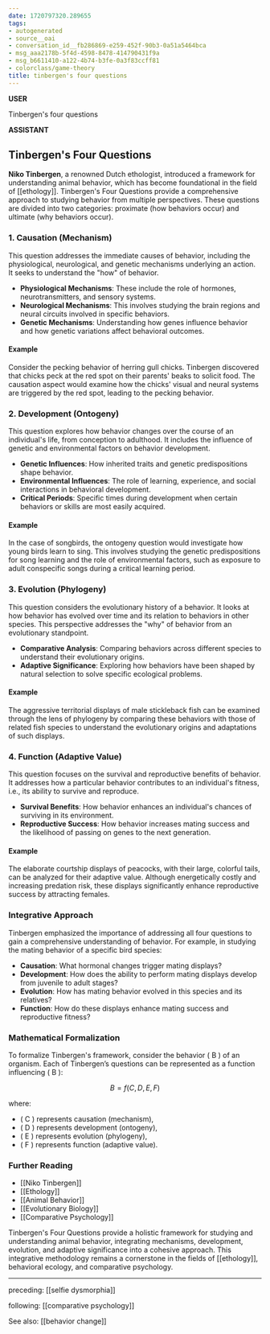 ```yaml
---
date: 1720797320.289655
tags:
- autogenerated
- source__oai
- conversation_id__fb286869-e259-452f-90b3-0a51a5464bca
- msg_aaa2178b-5f4d-4598-8478-414790431f9a
- msg_b6611410-a122-4b74-b3fe-0a3f83ccff81
- colorclass/game-theory
title: tinbergen's four questions
---
```


**USER**

Tinbergen's four questions


**ASSISTANT**

## Tinbergen's Four Questions

**Niko Tinbergen**, a renowned Dutch ethologist, introduced a framework for understanding animal behavior, which has become foundational in the field of [[ethology]]. Tinbergen's Four Questions provide a comprehensive approach to studying behavior from multiple perspectives. These questions are divided into two categories: proximate (how behaviors occur) and ultimate (why behaviors occur).

### 1. Causation (Mechanism)
This question addresses the immediate causes of behavior, including the physiological, neurological, and genetic mechanisms underlying an action. It seeks to understand the "how" of behavior.

- **Physiological Mechanisms**: These include the role of hormones, neurotransmitters, and sensory systems.
- **Neurological Mechanisms**: This involves studying the brain regions and neural circuits involved in specific behaviors.
- **Genetic Mechanisms**: Understanding how genes influence behavior and how genetic variations affect behavioral outcomes.

#### Example
Consider the pecking behavior of herring gull chicks. Tinbergen discovered that chicks peck at the red spot on their parents' beaks to solicit food. The causation aspect would examine how the chicks' visual and neural systems are triggered by the red spot, leading to the pecking behavior.

### 2. Development (Ontogeny)
This question explores how behavior changes over the course of an individual's life, from conception to adulthood. It includes the influence of genetic and environmental factors on behavior development.

- **Genetic Influences**: How inherited traits and genetic predispositions shape behavior.
- **Environmental Influences**: The role of learning, experience, and social interactions in behavioral development.
- **Critical Periods**: Specific times during development when certain behaviors or skills are most easily acquired.

#### Example
In the case of songbirds, the ontogeny question would investigate how young birds learn to sing. This involves studying the genetic predispositions for song learning and the role of environmental factors, such as exposure to adult conspecific songs during a critical learning period.

### 3. Evolution (Phylogeny)
This question considers the evolutionary history of a behavior. It looks at how behavior has evolved over time and its relation to behaviors in other species. This perspective addresses the "why" of behavior from an evolutionary standpoint.

- **Comparative Analysis**: Comparing behaviors across different species to understand their evolutionary origins.
- **Adaptive Significance**: Exploring how behaviors have been shaped by natural selection to solve specific ecological problems.

#### Example
The aggressive territorial displays of male stickleback fish can be examined through the lens of phylogeny by comparing these behaviors with those of related fish species to understand the evolutionary origins and adaptations of such displays.

### 4. Function (Adaptive Value)
This question focuses on the survival and reproductive benefits of behavior. It addresses how a particular behavior contributes to an individual's fitness, i.e., its ability to survive and reproduce.

- **Survival Benefits**: How behavior enhances an individual's chances of surviving in its environment.
- **Reproductive Success**: How behavior increases mating success and the likelihood of passing on genes to the next generation.

#### Example
The elaborate courtship displays of peacocks, with their large, colorful tails, can be analyzed for their adaptive value. Although energetically costly and increasing predation risk, these displays significantly enhance reproductive success by attracting females.

### Integrative Approach

Tinbergen emphasized the importance of addressing all four questions to gain a comprehensive understanding of behavior. For example, in studying the mating behavior of a specific bird species:

- **Causation**: What hormonal changes trigger mating displays?
- **Development**: How does the ability to perform mating displays develop from juvenile to adult stages?
- **Evolution**: How has mating behavior evolved in this species and its relatives?
- **Function**: How do these displays enhance mating success and reproductive fitness?

### Mathematical Formalization

To formalize Tinbergen's framework, consider the behavior \( B \) of an organism. Each of Tinbergen’s questions can be represented as a function influencing \( B \):

$$
B = f(C, D, E, F)
$$

where:
- \( C \) represents causation (mechanism),
- \( D \) represents development (ontogeny),
- \( E \) represents evolution (phylogeny),
- \( F \) represents function (adaptive value).

### Further Reading

- [[Niko Tinbergen]]
- [[Ethology]]
- [[Animal Behavior]]
- [[Evolutionary Biology]]
- [[Comparative Psychology]]

Tinbergen's Four Questions provide a holistic framework for studying and understanding animal behavior, integrating mechanisms, development, evolution, and adaptive significance into a cohesive approach. This integrative methodology remains a cornerstone in the fields of [[ethology]], behavioral ecology, and comparative psychology.


---

preceding: [[selfie dysmorphia]]  


following: [[comparative psychology]]

See also: [[behavior change]]